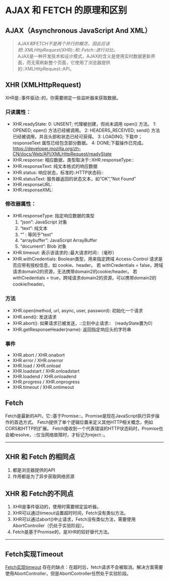 # AJAX 和 FETCH 的原理和区别


## AJAX（Asynchronous  JavaScript And XML）
> _AJAX和FETCH不是两个并行的概念，因此应该把::XMLHttpRequest(XHR)::和::Fetch::进行对比。_  
> AJAX是一种开发技术和设计模式，AJAX的含义是使用实时数据更新界面，而无需刷新整个页面，它使用了浏览器提供的::XMLHttpRequest::API。  

## XHR (XMLHttpRequest)
XHR是::事件驱动::的，你需要绑定一些监听器来获取数据。

### 只读属性：
* XHR.readyState: 
0: UNSENT;  代理被创建，但尚未调用 open() 方法。
1: OPENED; open() 方法已经被调用。
2: HEADERS_RECEIVED; send() 方法已经被调用，并且头部和状态已经可获得。
 3: LOADING; 下载中； responseText 属性已经包含部分数据。
4: DONE;下载操作已完成。
https://developer.mozilla.org/zh-CN/docs/Web/API/XMLHttpRequest/readyState
* XHR.response: 相应数据，类型取决于::XHR.responseType::
* XHR.responseText: 纯文本格式的响应数据
* XHR.status: 响应状态，标准的::HTTP状态码::
* XHR.statusText: 服务器返回的状态文本，如”OK”,”Not Found”
* XHR.responseURL:
* XHR.responseXML:

### 修改器属性：
* XHR.responseType:
指定响应数据的类型
	1. “json”: JavaScript 对象
	2. “text”: 纯文本
	3. “” : 等同于”text”
	4. “arraybuffer”: JavaScript ArrayBuffer
	5. “document”: Blob 对象
* XHR.timeout: 表示该请求的::最大请求时间::（毫秒）
* XHR.withCredentials: 
Boolean类型，用来指定跨域 Access-Control 请求是否应带有授权信息，如 cookie、header。
若 withCredentials = false，跨域请求domain2的资源，无法携带domain2的cookie/header。
若 withCredentials = true，跨域请求domain2的资源，可以携带domain2的cookie/header。

### 方法
* XHR.open(method, url, async, user, password): 初始化一个请求
* XHR.send(): 发送请求
* XHR.abort(): 如果请求已被发送，::立刻中止请求:: （readyState置为0）
* XHR.getResponseHeader(name): 返回指定响应头的字符串

### 事件
* XHR.abort / XHR.onabort
* XHR.error / XHR.onerror
* XHR.load / XHR.onload
* XHR.loadstart / XHR.onloadstart
* XHR.loadend / XHR.onloadend
* XHR.progress / XHR.onprogress
* XHR.timeout / XHR.ontimeout

## Fetch
Fetch是最新的API，它::基于Promise::，Promise是现在JavaScript执行异步操作的首选方式。
Fetch提供了单个逻辑位置来定义其他HTTP相关概念，例如CORS和HTTP的扩展。
Fetch接收到一个代表错误的HTTP状态码时，Promise也会被resolve，::仅当网络故障时，才标记为reject::。
- - - -

## XHR 和 Fetch 的相同点
1. 都是浏览器提供的API
2. 作用都是为了异步获取网络资源

## XHR 和 Fetch的不同点
1. XHR是事件驱动的，使用时需要绑定监听器。
2. XHR可以通过timeout设置超时时间，Fetch没有类似方法。
3. XHR可以通过abort()中止请求，Fetch没有类似方法，需要使用AbortController（仍处于实验阶段）。
4. Fetch是基于Promise的，是XHR的较好替代方法。

- - - -
## Fetch实现Timeout
[Fetch实现timeout](http://jsrun.pro/h4bKp/edit)
存在的缺点：在超时后，fetch请求不会被取消。解决方案需要使用AbortController，但是AbortController任然处于实验阶段。